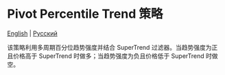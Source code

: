 # Pivot Percentile Trend 策略
[English](README.md) | [Русский](README_ru.md)

该策略利用多周期百分位趋势强度并结合 SuperTrend 过滤器。当趋势强度为正且价格高于 SuperTrend 时做多；当趋势强度为负且价格低于 SuperTrend 时做空。
